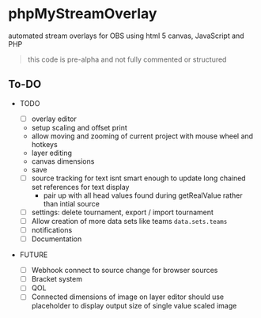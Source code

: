 # phpMyStreamOverlay
automated stream overlays for OBS using html 5 canvas, JavaScript and PHP

> this code is pre-alpha and not fully commented or structured

## To-DO
- TODO
	- [ ] overlay editor
	 - setup scaling and offset print
	 - allow moving and zooming of current project with mouse wheel and hotkeys
	 - layer editing
	 - canvas dimensions
	 - save
	 
	- [ ] source tracking for text isnt smart enough to update long chained set references for text display
		- pair up with all head values found during getRealValue rather than intial source
	- [ ] settings: delete tournament, export / import tournament
	- [ ] Allow creation of more data sets like teams `data.sets.teams`
	- [ ] notifications
	- [ ] Documentation
- FUTURE
	- [ ] Webhook connect to source change for browser sources
	- [ ] Bracket system
	- [ ] QOL
	 - [ ] Connected dimensions of image on layer editor should use placeholder to display output size of single value scaled image